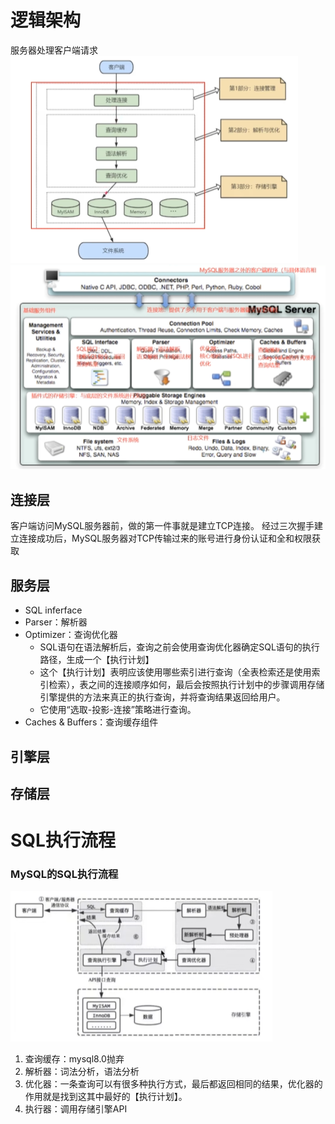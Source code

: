 # 逻辑架构
服务器处理客户端请求
![image.png](https://raw.githubusercontent.com/mowang111/image-hosting/master/typora_images/20230222105928.png)
![image.png](https://raw.githubusercontent.com/mowang111/image-hosting/master/typora_images/20230222110537.png)

## 连接层
客户端访问MySQL服务器前，做的第一件事就是建立TCP连接。
经过三次握手建立连接成功后，MySQL服务器对TCP传输过来的账号进行身份认证和全和权限获取
## 服务层
+ SQL inferface
+ Parser：解析器
+ Optimizer：查询优化器
	+ SQL语句在语法解析后，查询之前会使用查询优化器确定SQL语句的执行路径，生成一个【执行计划】
	+ 这个【执行计划】表明应该使用哪些索引进行查询（全表检索还是使用索引检索），表之间的连接顺序如何，最后会按照执行计划中的步骤调用存储引擎提供的方法来真正的执行查询，并将查询结果返回给用户。
	+ 它使用“选取-投影-连接”策略进行查询。
+ Caches & Buffers：查询缓存组件

## 引擎层

## 存储层

# SQL执行流程
### MySQL的SQL执行流程
![image.png](https://raw.githubusercontent.com/mowang111/image-hosting/master/typora_images/20230222112500.png)

1. 查询缓存：mysql8.0抛弃
2. 解析器：词法分析，语法分析
3. 优化器：一条查询可以有很多种执行方式，最后都返回相同的结果，优化器的作用就是找到这其中最好的【执行计划】。
4. 执行器：调用存储引擎API
